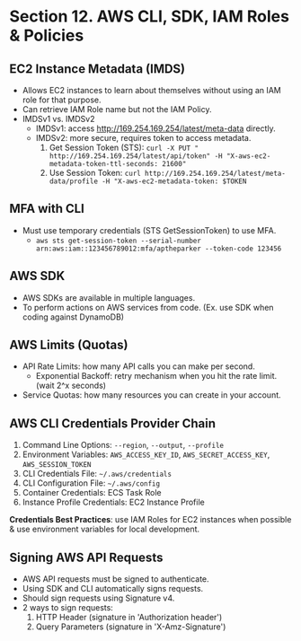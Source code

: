 # Section 12. AWS CLI, SDK, IAM Roles & Policies

## EC2 Instance Metadata (IMDS)

- Allows EC2 instances to learn about themselves without using an IAM role for that purpose.
- Can retrieve IAM Role name but not the IAM Policy.
- IMDSv1 vs. IMDSv2
  - IMDSv1: access http://169.254.169.254/latest/meta-data directly.
  - IMDSv2: more secure, requires token to access metadata.
    1. Get Session Token (STS): `curl -X PUT " http://169.254.169.254/latest/api/token" -H "X-aws-ec2-metadata-token-ttl-seconds: 21600"`
    2. Use Session Token: `curl http://169.254.169.254/latest/meta-data/profile -H "X-aws-ec2-metadata-token: $TOKEN`

## MFA with CLI

- Must use temporary credentials (STS GetSessionToken) to use MFA.
  - `aws sts get-session-token --serial-number arn:aws:iam::123456789012:mfa/aptheparker --token-code 123456`

## AWS SDK

- AWS SDKs are available in multiple languages.
- To perform actions on AWS services from code. (Ex. use SDK when coding against DynamoDB)

## AWS Limits (Quotas)

- API Rate Limits: how many API calls you can make per second.
  - Exponential Backoff: retry mechanism when you hit the rate limit. (wait 2^x seconds)
- Service Quotas: how many resources you can create in your account.

## AWS CLI Credentials Provider Chain

1. Command Line Options: `--region`, `--output`, `--profile`
2. Environment Variables: `AWS_ACCESS_KEY_ID`, `AWS_SECRET_ACCESS_KEY`, `AWS_SESSION_TOKEN`
3. CLI Credentials File: `~/.aws/credentials`
4. CLI Configuration File: `~/.aws/config`
5. Container Credentials: ECS Task Role
6. Instance Profile Credentials: EC2 Instance Profile

**Credentials Best Practices**: use IAM Roles for EC2 instances when possible & use environment variables for local development.

## Signing AWS API Requests

- AWS API requests must be signed to authenticate.
- Using SDK and CLI automatically signs requests.
- Should sign requests using Signature v4.
- 2 ways to sign requests:
  1. HTTP Header (signature in 'Authorization header')
  2. Query Parameters (signature in 'X-Amz-Signature')
